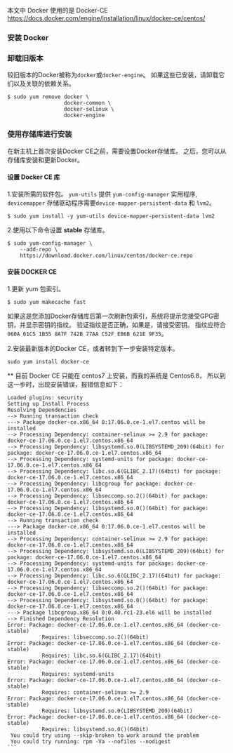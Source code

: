 本文中 Docker 使用的是 Docker-CE https://docs.docker.com/engine/installation/linux/docker-ce/centos/


### 安装 Docker

### 卸载旧版本

较旧版本的Docker被称为`docker`或`docker-engine`。 如果这些已安装，请卸载它们以及关联的依赖关系。

```
$ sudo yum remove docker \
                  docker-common \
                  docker-selinux \
                  docker-engine
```

### 使用存储库进行安装

在新主机上首次安装Docker CE之前，需要设置Docker存储库。 之后，您可以从存储库安装和更新Docker。

#### 设置 Docker CE 库

1.安装所需的软件包。 `yum-utils` 提供 `yum-config-manager` 实用程序, `devicemapper` 存储驱动程序需要`device-mapper-persistent-data` 和 `lvm2`。

```
$ sudo yum install -y yum-utils device-mapper-persistent-data lvm2
```

2.使用以下命令设置 **stable** 存储库。

```
$ sudo yum-config-manager \
    --add-repo \
    https://download.docker.com/linux/centos/docker-ce.repo
```

#### 安装 DOCKER CE

1.更新 yum 包索引。

```
$ sudo yum makecache fast
```

如果这是您添加Docker存储库后第一次刷新包索引，系统将提示您接受GPG密钥，并显示密钥的指纹。 验证指纹是否正确，如果是，请接受密钥。 指纹应符合`060A 61C5 1B55 8A7F 742B 77AA C52F EB6B 621E 9F35`。

2.安装最新版本的Docker CE，或者转到下一步安装特定版本。

```
sudo yum install docker-ce
```

** 目前 Docker CE 只能在 centos7 上安装，而我的系统是 Centos6.8， 所以到这一步时，出现安装错误，报错信息如下：

````
Loaded plugins: security
Setting up Install Process
Resolving Dependencies
--> Running transaction check
---> Package docker-ce.x86_64 0:17.06.0.ce-1.el7.centos will be installed
--> Processing Dependency: container-selinux >= 2.9 for package: docker-ce-17.06.0.ce-1.el7.centos.x86_64
--> Processing Dependency: libsystemd.so.0(LIBSYSTEMD_209)(64bit) for package: docker-ce-17.06.0.ce-1.el7.centos.x86_64
--> Processing Dependency: systemd-units for package: docker-ce-17.06.0.ce-1.el7.centos.x86_64
--> Processing Dependency: libc.so.6(GLIBC_2.17)(64bit) for package: docker-ce-17.06.0.ce-1.el7.centos.x86_64
--> Processing Dependency: libcgroup for package: docker-ce-17.06.0.ce-1.el7.centos.x86_64
--> Processing Dependency: libseccomp.so.2()(64bit) for package: docker-ce-17.06.0.ce-1.el7.centos.x86_64
--> Processing Dependency: libsystemd.so.0()(64bit) for package: docker-ce-17.06.0.ce-1.el7.centos.x86_64
--> Running transaction check
---> Package docker-ce.x86_64 0:17.06.0.ce-1.el7.centos will be installed
--> Processing Dependency: container-selinux >= 2.9 for package: docker-ce-17.06.0.ce-1.el7.centos.x86_64
--> Processing Dependency: libsystemd.so.0(LIBSYSTEMD_209)(64bit) for package: docker-ce-17.06.0.ce-1.el7.centos.x86_64
--> Processing Dependency: systemd-units for package: docker-ce-17.06.0.ce-1.el7.centos.x86_64
--> Processing Dependency: libc.so.6(GLIBC_2.17)(64bit) for package: docker-ce-17.06.0.ce-1.el7.centos.x86_64
--> Processing Dependency: libseccomp.so.2()(64bit) for package: docker-ce-17.06.0.ce-1.el7.centos.x86_64
--> Processing Dependency: libsystemd.so.0()(64bit) for package: docker-ce-17.06.0.ce-1.el7.centos.x86_64
---> Package libcgroup.x86_64 0:0.40.rc1-23.el6 will be installed
--> Finished Dependency Resolution
Error: Package: docker-ce-17.06.0.ce-1.el7.centos.x86_64 (docker-ce-stable)
           Requires: libseccomp.so.2()(64bit)
Error: Package: docker-ce-17.06.0.ce-1.el7.centos.x86_64 (docker-ce-stable)
           Requires: libc.so.6(GLIBC_2.17)(64bit)
Error: Package: docker-ce-17.06.0.ce-1.el7.centos.x86_64 (docker-ce-stable)
           Requires: systemd-units
Error: Package: docker-ce-17.06.0.ce-1.el7.centos.x86_64 (docker-ce-stable)
           Requires: container-selinux >= 2.9
Error: Package: docker-ce-17.06.0.ce-1.el7.centos.x86_64 (docker-ce-stable)
           Requires: libsystemd.so.0(LIBSYSTEMD_209)(64bit)
Error: Package: docker-ce-17.06.0.ce-1.el7.centos.x86_64 (docker-ce-stable)
           Requires: libsystemd.so.0()(64bit)
 You could try using --skip-broken to work around the problem
 You could try running: rpm -Va --nofiles --nodigest
```
